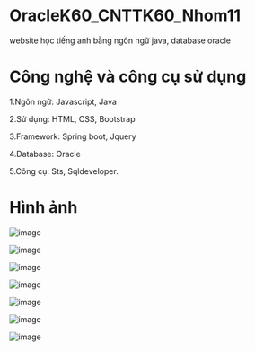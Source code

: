 # OracleK60_CNTTK60_Nhom11

website học tiếng anh bằng ngôn ngữ java, database oracle

# Công nghệ và công cụ sử dụng

1.Ngôn ngữ: Javascript, Java

2.Sử dụng: HTML, CSS, Bootstrap

3.Framework: Spring boot, Jquery

4.Database: Oracle

5.Công cụ:  Sts, Sqldeveloper.

# Hình ảnh

![image](https://user-images.githubusercontent.com/57392339/207086827-00d4e093-f892-47d1-bf2b-63915dbb1dc8.png)

![image](https://user-images.githubusercontent.com/57392339/207086872-b6d35a0e-2696-4084-960c-1f60d37722be.png)

![image](https://user-images.githubusercontent.com/57392339/207087036-2a670be1-a4d4-48df-858d-dd77f515f396.png)

![image](https://user-images.githubusercontent.com/57392339/207087103-3528a1b6-3278-4b4f-9bda-ec4df09d16b4.png)

![image](https://user-images.githubusercontent.com/57392339/207087236-1647336f-e484-465b-8f72-82a82bcdfe77.png)

![image](https://user-images.githubusercontent.com/57392339/207087344-6eae6555-1aeb-4d92-b60a-9211c16fd16e.png)

![image](https://user-images.githubusercontent.com/57392339/207087457-3bef42db-8c50-4233-bf0c-bd1eef546ced.png)
